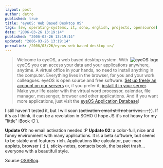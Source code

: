 ```yaml
---
layout: post
author: detro
published: true
title: "eyeOS: Web Based Desktop OS"
tags: [sw, operating-systems, it, soho, english, projects, opensource]
date: "2006-03-26 13:19:14"
published: "2006-03-26 13:19:14"
updated: "2006-03-26 13:19:14"
permalink: /2006/03/26/eyeos-web-based-desktop-os/
---
```


<img src="http://www.eyeos.info/img/logo.png" alt="eyeOS logo" align="right" />
<blockquote>Welcome to eyeOS, a web based desktop system. With eyeOS you can access your data and your applications anywhere, anytime. A virtual office in your hands, no need to install anything in the computer. Everything lives in the browser, for you and your work colleagues. eyeOS is open source and free software. <a href="http://www.eyeos.info/">Set up freely an account on our servers</a> or, if you prefer it, <a href="http://www.eyeos.org/Downloads">install it in your server</a>. Make your life easier with the virtual word processor, calendar, file manager, messenger, browser and other applications. And if you want more applications, just visit the <a href="http://www.eyeapps.org/">eyeOS Application Database</a>!</blockquote>
<!--more-->
I still haven't tested it, but I will soon (<del datetime="2006-03-26T12:20:10+00:00">activation email still not arrives... :( </del>). If it's as I think, it can be a revolution in SOHO (I hope JS it's not heavy for my "little" iBook :D ).

<strong>Update 01:</strong> no email activation needed :P
<strong>Update 02:</strong> a color-full, nice and funny environment with many applications. It is a beta software, but seems to be stable and features-rich. Applications like calculator, pac-man-applets, browser ( ;) ), sticky-notes, contacts book, the basket trash... everyone with a beautifull style.

Source <a href="http://www.ossblog.it/post/712/eyeos-0812">OSSBlog</a>.

